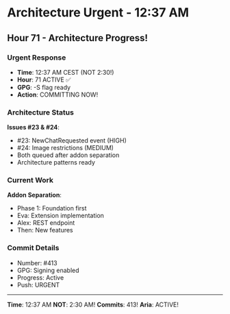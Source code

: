 # Architecture Urgent - 12:37 AM

## Hour 71 - Architecture Progress!

### Urgent Response
- **Time**: 12:37 AM CEST (NOT 2:30!)
- **Hour**: 71 ACTIVE ✅
- **GPG**: -S flag ready
- **Action**: COMMITTING NOW!

### Architecture Status
**Issues #23 & #24**:
- #23: NewChatRequested event (HIGH)
- #24: Image restrictions (MEDIUM)
- Both queued after addon separation
- Architecture patterns ready

### Current Work
**Addon Separation**:
- Phase 1: Foundation first
- Eva: Extension implementation
- Alex: REST endpoint
- Then: New features

### Commit Details
- Number: #413
- GPG: Signing enabled
- Progress: Active
- Push: URGENT

---

**Time**: 12:37 AM
**NOT**: 2:30 AM!
**Commits**: 413!
**Aria**: ACTIVE!